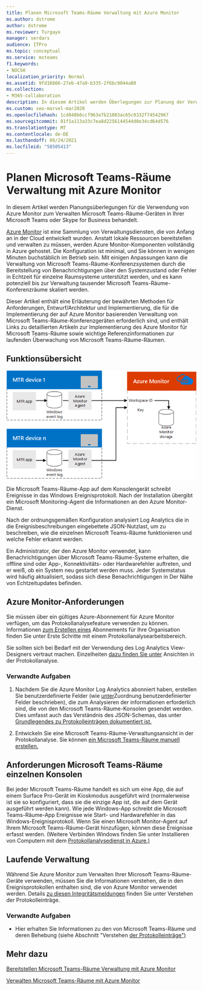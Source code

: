```yaml
---
title: Planen Microsoft Teams-Räume Verwaltung mit Azure Monitor
ms.author: dstrome
author: dstrome
ms.reviewer: Turgayo
manager: serdars
audience: ITPro
ms.topic: conceptual
ms.service: msteams
f1.keywords:
- NOCSH
localization_priority: Normal
ms.assetid: 9fd16866-27eb-47a9-b335-2f6bc9044a80
ms.collection:
- M365-collaboration
description: In diesem Artikel werden Überlegungen zur Planung der Verwendung von Azure Monitor zum Verwalten Microsoft Teams-Räume-Geräten in Ihrer Skype for Business oder Teams behandelt.
ms.custom: seo-marvel-mar2020
ms.openlocfilehash: 1cd848b6ccf963e7b21083ac65c0332f74542967
ms.sourcegitcommit: 81f1a113a33c7ea8d2256144544d0e34cd64d576
ms.translationtype: MT
ms.contentlocale: de-DE
ms.lasthandoff: 08/24/2021
ms.locfileid: "58505413"
---
```

# <a name="plan-microsoft-teams-rooms-management-with-azure-monitor"></a>Planen Microsoft Teams-Räume Verwaltung mit Azure Monitor
 
 In diesem Artikel werden Planungsüberlegungen für die Verwendung von Azure Monitor zum Verwalten Microsoft Teams-Räume-Geräten in Ihrer Microsoft Teams oder Skype for Business behandelt.
  
[Azure Monitor](/azure/azure-monitor/overview) ist eine Sammlung von Verwaltungsdiensten, die von Anfang an in der Cloud entwickelt wurden. Anstatt lokale Ressourcen bereitstellen und verwalten zu müssen, werden Azure Monitor-Komponenten vollständig in Azure gehostet. Die Konfiguration ist minimal, und Sie können in wenigen Minuten buchstäblich im Betrieb sein. Mit einigen Anpassungen kann die Verwaltung von Microsoft Teams-Räume-Konferenzsystemen durch die Bereitstellung von Benachrichtigungen über den Systemzustand oder Fehler in Echtzeit für einzelne Raumsysteme unterstützt werden, und es kann potenziell bis zur Verwaltung tausender Microsoft Teams-Räume-Konferenzräume skaliert werden.
  
Dieser Artikel enthält eine Erläuterung der bewährten Methoden für Anforderungen, Entwurf/Architektur und Implementierung, die für die Implementierung der auf Azure Monitor basierenden Verwaltung von Microsoft Teams-Räume-Konferenzgeräten erforderlich sind, und enthält Links zu detaillierten Artikeln zur Implementierung des Azure Monitor für Microsoft Teams-Räume sowie wichtige Referenzinformationen zur laufenden Überwachung von Microsoft Teams-Räume-Räumen. 
  
## <a name="functional-overview"></a>Funktionsübersicht

![Diagramm der Microsoft Teams-Räume mit Azure Monitor](../media/3f2ae1b8-61ea-4cd6-afb4-4bd75ccc746a.png)
  
Die Microsoft Teams-Räume-App auf dem Konsolengerät schreibt Ereignisse in das Windows Ereignisprotokoll. Nach der Installation übergibt ein Microsoft Monitoring-Agent die Informationen an den Azure Monitor-Dienst. 
  
Nach der ordnungsgemäßen Konfiguration analysiert Log Analytics die in die Ereignisbeschreibungen eingebettete JSON-Nutzlast, um zu beschreiben, wie die einzelnen Microsoft Teams-Räume funktionieren und welche Fehler erkannt werden. 
  
Ein Administrator, der den Azure Monitor verwendet, kann Benachrichtigungen über Microsoft Teams-Räume-Systeme erhalten, die offline sind oder App-, Konnektivitäts- oder Hardwarefehler auftreten, und er weiß, ob ein System neu gestartet werden muss. Jeder Systemstatus wird häufig aktualisiert, sodass sich diese Benachrichtigungen in Der Nähe von Echtzeitupdates befinden.
  
## <a name="azure-monitor-requirements"></a>Azure Monitor-Anforderungen

Sie müssen über ein gültiges Azure-Abonnement für Azure Monitor verfügen, um das Protokollanalysefeature verwenden zu können. Informationen [zum Erstellen eines](/azure/azure-monitor/learn/quick-create-workspace) Abonnements für Ihre Organisation finden Sie unter Erste Schritte mit einem Protokollanalysearbeitsbereich.
  
Sie sollten sich bei Bedarf mit der Verwendung des Log Analytics View-Designers vertraut machen. Einzelheiten [dazu finden Sie unter](/azure/azure-monitor/platform/view-designer) Ansichten in der Protokollanalyse.
  
### <a name="related-tasks"></a>Verwandte Aufgaben

1. Nachdem Sie die Azure Monitor Log Analytics abonniert haben, erstellen Sie benutzerdefinierte Felder (wie [unter](azure-monitor-deploy.md#Custom_fields)Zuordnung benutzerdefinierter Felder beschrieben), die zum Analysieren der informationen erforderlich sind, die von den Microsoft Teams-Räume-Konsolen gesendet werden. Dies umfasst auch das Verständnis des JSON-Schemas, das unter [Grundlegendes zu Protokolleinträgen dokumentiert ist.](azure-monitor-manage.md#understand-the-log-entries)
    
2. Entwickeln Sie eine Microsoft Teams-Räume-Verwaltungsansicht in der Protokollanalyse. Sie können [ein Microsoft Teams-Räume manuell erstellen.](azure-monitor-deploy.md#create-a-microsoft-teams-rooms-dashboard-manually)
    
## <a name="individual-microsoft-teams-rooms-console-requirements"></a>Anforderungen Microsoft Teams-Räume einzelnen Konsolen

Bei jeder Microsoft Teams-Räume handelt es sich um eine App, die auf einem Surface Pro-Gerät im Kioskmodus ausgeführt wird (normalerweise ist sie so konfiguriert, dass sie die einzige App ist, die auf dem Gerät ausgeführt werden kann). Wie jede Windows-App schreibt die Microsoft Teams-Räume-App Ereignisse wie Start- und Hardwarefehler in das Windows-Ereignisprotokoll. Wenn Sie einen Microsoft Monitor-Agent auf Ihrem Microsoft Teams-Räume-Gerät hinzufügen, können diese Ereignisse erfasst werden. (Weitere Verbinden Windows finden Sie unter Installieren von Computern mit dem [Protokollanalysedienst in Azure.)](/azure/azure-monitor/platform/agent-windows)
  
## <a name="ongoing-management"></a>Laufende Verwaltung

Während Sie Azure Monitor zum Verwalten Ihrer Microsoft Teams-Räume-Geräte verwenden, müssen Sie die Informationen verstehen, die in den Ereignisprotokollen enthalten sind, die von Azure Monitor verwendet werden. Details [zu diesen Integritätsmeldungen](azure-monitor-manage.md#understand-the-log-entries) finden Sie unter Verstehen der Protokolleinträge.
  
### <a name="related-tasks"></a>Verwandte Aufgaben

- Hier erhalten Sie Informationen zu den von Microsoft Teams-Räume und deren Behebung (siehe Abschnitt "Verstehen [der Protokolleinträge")](azure-monitor-manage.md#understand-the-log-entries)
    
## <a name="see-also"></a>Mehr dazu

[Bereitstellen Microsoft Teams-Räume Verwaltung mit Azure Monitor](azure-monitor-deploy.md)
  
[Verwalten Microsoft Teams-Räume mit Azure Monitor](azure-monitor-manage.md)
